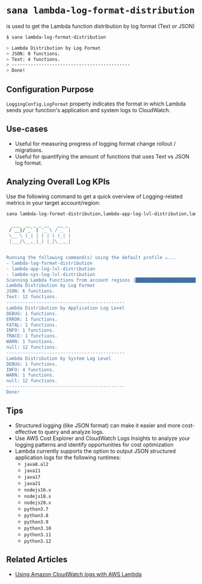 # `sana lambda-log-format-distribution`

is used to get the Lambda function distribution by log format (Text or JSON)

```sh
$ sana lambda-log-format-distribution

> Lambda Distribution by Log Format
> JSON: 0 functions.
> Text: 4 functions.
> --------------------------------------------
> Done!
```

## Configuration Purpose

`LoggingConfig.LogFormat` property indicates the format in which Lambda sends your function's application and system logs to CloudWatch.

## Use-cases

- Useful for measuring progress of logging format change rollout / migrations.
- Useful for quantifying the amount of functions that uses Text vs JSON log format.

## Analyzing Overall Log KPIs

Use the following command to get a quick overview of Logging-related metrics in your target account/region:

```sh
sana lambda-log-format-distribution,lambda-app-log-lvl-distribution,lambda-sys-log-lvl-distribution

  ___  __ _ _ __   __ _
 / __|/ _` | '_ \ / _` |
 \__ \ (_| | | | | (_| |
 |___/\__,_|_| |_|\__,_|


Running the following command(s) using the default profile ☕...
- lambda-log-format-distribution
- lambda-app-log-lvl-distribution
- lambda-sys-log-lvl-distribution
Scanning Lambda Functions from account regions |████████████████████████████████████████| 100% | ETA: 0s | 17/17
Lambda Distribution by Log Format
JSON: 6 functions.
Text: 12 functions.
--------------------------------------------
Lambda Distribution by Application Log Level
DEBUG: 1 functions.
ERROR: 1 functions.
FATAL: 1 functions.
INFO: 1 functions.
TRACE: 1 functions.
WARN: 1 functions.
null: 12 functions.
--------------------------------------------
Lambda Distribution by System Log Level
DEBUG: 1 functions.
INFO: 4 functions.
WARN: 1 functions.
null: 12 functions.
--------------------------------------------
Done!
```

## Tips

- Structured logging (like JSON format) can make it easier and more cost-effective to query and analyze logs.
- Use AWS Cost Explorer and CloudWatch Logs Insights to analyze your logging patterns and identify opportunities for cost optimization
- Lambda currently supports the option to output JSON structured application logs for the following runtimes:
  - `java8.al2`
  - `java11`
  - `java17`
  - `java21`
  - `nodejs16.x`
  - `nodejs18.x`
  - `nodejs20.x`
  - `python3.7`
  - `python3.8`
  - `python3.9`
  - `python3.10`
  - `python3.11`
  - `python3.12`

## Related Articles

- [Using Amazon CloudWatch logs with AWS Lambda](https://docs.aws.amazon.com/lambda/latest/dg/monitoring-cloudwatchlogs.html)
